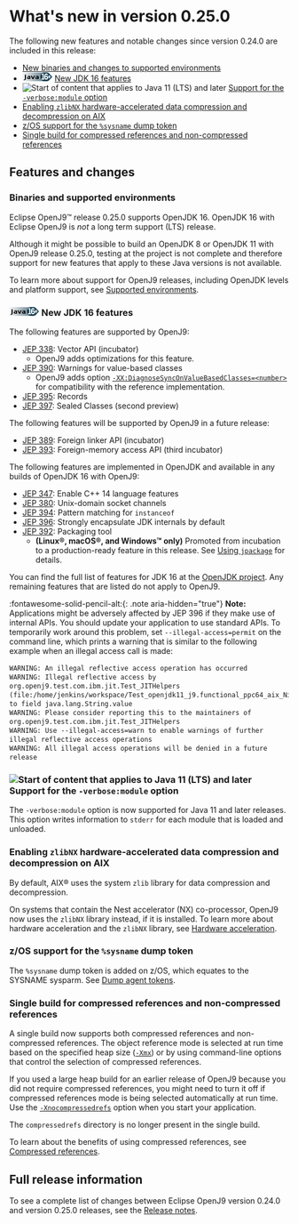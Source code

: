 <!--
* Copyright (c) 2017, 2023 IBM Corp. and others
*
* This program and the accompanying materials are made
* available under the terms of the Eclipse Public License 2.0
* which accompanies this distribution and is available at
* https://www.eclipse.org/legal/epl-2.0/ or the Apache
* License, Version 2.0 which accompanies this distribution and
* is available at https://www.apache.org/licenses/LICENSE-2.0.
*
* This Source Code may also be made available under the
* following Secondary Licenses when the conditions for such
* availability set forth in the Eclipse Public License, v. 2.0
* are satisfied: GNU General Public License, version 2 with
* the GNU Classpath Exception [1] and GNU General Public
* License, version 2 with the OpenJDK Assembly Exception [2].
*
* [1] https://www.gnu.org/software/classpath/license.html
* [2] https://openjdk.org/legal/assembly-exception.html
*
* SPDX-License-Identifier: EPL-2.0 OR Apache-2.0 OR GPL-2.0 WITH
* Classpath-exception-2.0 OR LicenseRef-GPL-2.0 WITH Assembly-exception
-->

# What's new in version 0.25.0

The following new features and notable changes since version 0.24.0 are included in this release:

- [New binaries and changes to supported environments](#binaries-and-supported-environments)
- ![Start of content that applies to Java 16 plus](cr/java16plus.png) [New JDK 16 features](#new-jdk-16-features)
- ![Start of content that applies to Java 11 (LTS) and later](cr/java11plus.png) [Support for the `-verbose:module` option](#support-for-the-verbosemodule-option)
- [Enabling `zlibNX` hardware-accelerated data compression and decompression on AIX](#enabling-zlibnx-hardware-accelerated-data-compression-and-decompression-on-aix)
- [z/OS support for the `%sysname` dump token](#zos-support-for-the-sysname-dump-token)
- [Single build for compressed references and non-compressed references](#single-build-for-compressed-references-and-non-compressed-references)


## Features and changes

### Binaries and supported environments

Eclipse OpenJ9&trade; release 0.25.0 supports OpenJDK 16. OpenJDK 16 with Eclipse OpenJ9 is *not* a long term support (LTS) release.

Although it might be possible to build an OpenJDK 8 or OpenJDK 11 with OpenJ9 release 0.25.0, testing at the project is not complete and therefore support for new features that apply to these Java versions is not available.

To learn more about support for OpenJ9 releases, including OpenJDK levels and platform support, see [Supported environments](openj9_support.md).

### ![Start of content that applies to Java 16 plus](cr/java16plus.png) New JDK 16 features

The following features are supported by OpenJ9:

- [JEP 338](https://openjdk.java.net/jeps/338): Vector API (incubator)
    - OpenJ9 adds optimizations for this feature.
- [JEP 390](https://openjdk.java.net/jeps/390): Warnings for value-based classes
    - OpenJ9 adds option [`-XX:DiagnoseSyncOnValueBasedClasses=<number>`](xxdiagnosesynconvaluebasedclasses.md) for compatibility with the reference implementation.
- [JEP 395](https://openjdk.java.net/jeps/395): Records
- [JEP 397](https://openjdk.java.net/jeps/397): Sealed Classes (second preview)

The following features will be supported by OpenJ9 in a future release:

- [JEP 389](https://openjdk.java.net/jeps/389): Foreign linker API (incubator)
- [JEP 393](https://openjdk.java.net/jeps/393): Foreign-memory access API (third incubator)

The following features are implemented in OpenJDK and available in any builds of OpenJDK 16 with OpenJ9:

- [JEP 347](https://openjdk.java.net/jeps/347): Enable C++ 14 language features
- [JEP 380](https://openjdk.java.net/jeps/380): Unix-domain socket channels
- [JEP 394](https://openjdk.java.net/jeps/394): Pattern matching for `instanceof`
- [JEP 396](https://openjdk.java.net/jeps/396): Strongly encapsulate JDK internals by default
- [JEP 392](https://openjdk.java.net/jeps/392): Packaging tool
    - **(Linux&reg;, macOS&reg;, and Windows&trade; only)** Promoted from incubation to a production-ready feature in this release. See [Using `jpackage`](introduction.md#using-jpackage) for details.

You can find the full list of features for JDK 16 at the [OpenJDK project](http://openjdk.java.net/projects/jdk/16/). Any remaining features that are listed do not apply to OpenJ9.

:fontawesome-solid-pencil-alt:{: .note aria-hidden="true"} **Note:** Applications might be adversely affected by
JEP 396 if they make use of internal APIs. You should update your application to use standard APIs. To temporarily work around this problem, set `--illegal-access=permit` on the command line, which prints a warning that is similar to the following example when an illegal access call is made:

```
WARNING: An illegal reflective access operation has occurred
WARNING: Illegal reflective access by org.openj9.test.com.ibm.jit.Test_JITHelpers (file:/home/jenkins/workspace/Test_openjdk11_j9.functional_ppc64_aix_Nightly_testList_1/jvmtest/functional/Java8andUp/GeneralTest.jar) to field java.lang.String.value
WARNING: Please consider reporting this to the maintainers of org.openj9.test.com.ibm.jit.Test_JITHelpers
WARNING: Use --illegal-access=warn to enable warnings of further illegal reflective access operations
WARNING: All illegal access operations will be denied in a future release
```

### ![Start of content that applies to Java 11 (LTS) and later](cr/java11plus.png) Support for the `-verbose:module` option

The `-verbose:module` option is now supported for Java 11 and later releases. This option writes information to `stderr` for each module that is loaded and unloaded.

### Enabling `zlibNX` hardware-accelerated data compression and decompression on AIX

By default, AIX&reg; uses the system `zlib` library for data compression and decompression.

On systems that contain the Nest accelerator (NX) co-processor, OpenJ9 now uses the `zlibNX` library instead, if it is installed. To learn more about hardware acceleration and the `zlibNX` library, see [Hardware acceleration](introduction.md#hardware-acceleration).

### z/OS support for the `%sysname` dump token

The `%sysname` dump token is added on z/OS, which equates to the SYSNAME sysparm. See [Dump agent tokens](xdump.md#dump-agent-tokens).

### Single build for compressed references and non-compressed references

A single build now supports both compressed references and non-compressed references. The object reference mode is selected at run time based on the specified heap size ([`-Xmx`](xms.md)) or by using command-line options that control the selection of compressed references.

If you used a large heap build for an earlier release of OpenJ9 because you did not require compressed references, you might need to turn it off if compressed references mode is being selected automatically at run time. Use the [`-Xnocompressedrefs`](xcompressedrefs.md) option when you start your application.

The `compressedrefs` directory is no longer present in the single build.

To learn about the benefits of using compressed references, see [Compressed references](allocation.md#compressed-references).

## Full release information

To see a complete list of changes between Eclipse OpenJ9 version 0.24.0 and version 0.25.0 releases, see the [Release notes](https://github.com/eclipse-openj9/openj9/blob/master/doc/release-notes/0.25/0.25.md).


<!-- ==== END OF TOPIC ==== version0.25.md ==== -->

